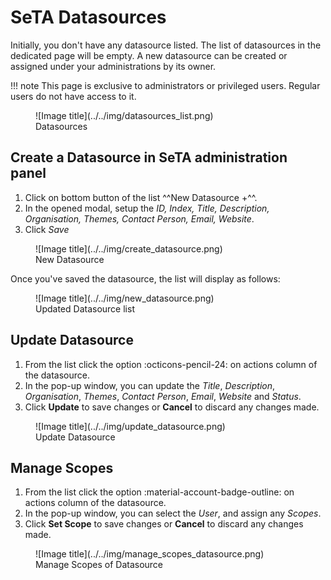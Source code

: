 # SeTA Datasources
Initially, you don't have any datasource listed. The list of datasources in the dedicated page will be empty. A new datasource can be created or assigned under your administrations by its owner.

!!! note
    This page is exclusive to administrators or privileged users. Regular users do not have access to it.

<figure markdown>
  ![Image title](../../img/datasources_list.png)
  <figcaption>Datasources</figcaption>
</figure>

## Create a Datasource in SeTA administration panel
         
1. Click on bottom button of the list ^^New Datasource +^^.     
2. In the opened modal, setup the *ID, Index, Title, Description, Organisation, Themes, Contact Person, Email, Website*.
3. Click *Save*

<figure markdown>
  ![Image title](../../img/create_datasource.png)
  <figcaption>New Datasource</figcaption>
</figure>

Once you've saved the datasource, the list will display as follows:

<figure markdown>
  ![Image title](../../img/new_datasource.png)
  <figcaption>Updated Datasource list</figcaption>
</figure>

## Update Datasource
1. From the list click the option :octicons-pencil-24: on actions column of the datasource.  
2. In the pop-up window, you can update the *Title*, *Description*, *Organisation*, *Themes*, *Contact Person*, *Email*, *Website* and *Status*.   
3. Click **Update** to save changes or **Cancel** to discard any changes made. 

<figure markdown>
  ![Image title](../../img/update_datasource.png)
  <figcaption>Update Datasource</figcaption>
</figure>

## Manage Scopes
1. From the list click the option :material-account-badge-outline: on actions column of the datasource.  
2. In the pop-up window, you can select the *User*, and assign any *Scopes*.   
3. Click **Set Scope** to save changes or **Cancel** to discard any changes made. 

<figure markdown>
  ![Image title](../../img/manage_scopes_datasource.png)
  <figcaption>Manage Scopes of Datasource</figcaption>
</figure>